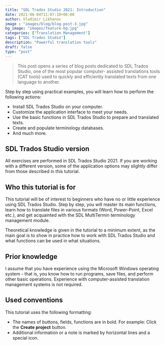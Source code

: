 ```yaml
---
title: "SDL Trados Studio 2021: Introduction"
date: 2021-06-04T11:07:10+06:00
author: Vladimir Likhanov
image : "images/blog/blog-post-3.jpg"
bg_image: "images/feature-bg.jpg"
categories: ["Translation Management"]
tags: ["SDL Trados Studio"]
description: "Powerful translation tools"
draft: false
type: "post"
---
```



> This post opens a series of blog posts dedicated to SDL Trados Studio, one of the most popular computer-
assisted translations tools (CAT tools) used to quickly and efficiently translated texts from one
language to another.

Step by step using practical examples, you will learn how to perform the following actions:

* Install SDL Trados Studio on your computer.
* Customize the application interface to meet your needs.
* Use the basic functions in SDL Trados Studio to prepare and translated texts.
* Create and populate terminology databases.
* And much more.

## SDL Trados Studio version

All exercises are performed in SDL Trados Studio 2021. If you are working with a different version, some of
the application options may slightly differ from those described in this tutorial.

## Who this tutorial is for

This tutorial will be of interest to beginners who have no or little experience using SDL Trados Studio. Step
by step, you will master its main functions, learn how to translate files in various formats (Word, Power-Point,
Excel etc.), and get acquainted with the SDL MultiTermin terminology management module.

Theoretical knowledge is given in the tutorial to a minimum extent, as the main goal is to show in practice
how to work with SDL Trados Studio and what functions can be used in what situations. 

## Prior knowledge

I assume that you have experience using the Microsoft Windows operating system - that is, you know how to run
programs, save files, and perform other basic operations. Experience with computer-assisted translation
management systems is not required.

## Used conventions

This tutorial uses the following formatting:

* The names of buttons, fields, functions are in bold. For example: Click the **Create project** button.
* Additional information or a note is marked by horizontal lines and a special icon.